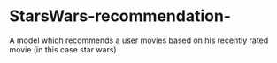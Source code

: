 # StarsWars-recommendation-
A model which recommends a user movies based on his recently rated movie (in this case star wars)
